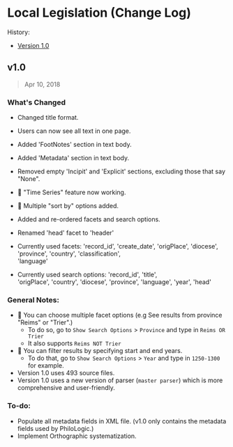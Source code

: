 # Local Legislation (Change Log)

History:

- [Version 1.0](#v10)

## v1.0 

> Apr 10, 2018

### What's Changed

- Changed title format.
- Users can now see all text in one page.
- Added 'FootNotes' section in text body.
- Added 'Metadata' section in text body.
- Removed empty 'Incipit' and 'Explicit' sections, excluding those that say "None".
- :star2: "Time Series" feature now working.
- :star2: Multiple "sort by" options added.
- Added and re-ordered facets and search options.
- Renamed 'head' facet to 'header'

- Currently used facets:
    'record_id',
    'create_date',
    'origPlace',
    'diocese',
    'province',
    'country',
    'classification',  
    'language'

- Currently used search options:
    'record_id',
    'title',  
    'origPlace',
    'country',
    'diocese',
    'province',
    'language',
    'year',
    'head'

### General Notes:

- :star2: You can choose multiple facet options (e.g See results from province "Reims" or "Trier".)
    - To do so, go to `Show Search Options` > `Province` and type in `Reims OR Trier`
    - It also supports `Reims NOT Trier`
- :star2: You can filter results by specifying start and end years. 
    - To do that, go to `Show Search Options` > `Year` and type in `1250-1300` for example.
- Version 1.0 uses 493 source files.
- Version 1.0 uses a new version of parser (`master parser`) which is more comprehensive and user-friendly.

### To-do:

- Populate all metadata fields in XML file. (v1.0 only contains the metadata fields used by PhiloLogic.)
- Implement Orthographic systematization.

